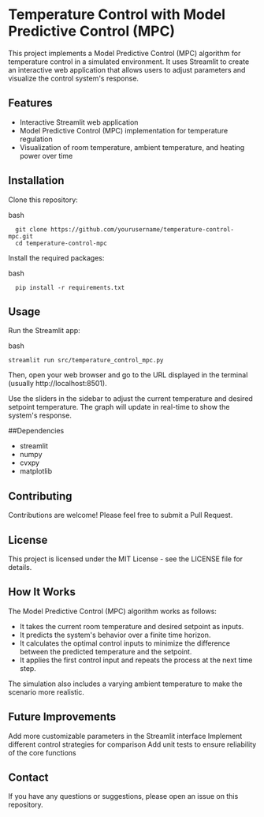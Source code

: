 # Temperature Control with Model Predictive Control (MPC)

This project implements a Model Predictive Control (MPC) algorithm for temperature control in a simulated environment. It uses Streamlit to create an interactive web application that allows users to adjust parameters and visualize the control system's response.

## Features

- Interactive Streamlit web application
- Model Predictive Control (MPC) implementation for temperature regulation
- Visualization of room temperature, ambient temperature, and heating power over time

## Installation

Clone this repository:

  bash

      git clone https://github.com/yourusername/temperature-control-mpc.git
      cd temperature-control-mpc

Install the required packages:

  bash
  
      pip install -r requirements.txt


## Usage

Run the Streamlit app:

bash

    streamlit run src/temperature_control_mpc.py

Then, open your web browser and go to the URL displayed in the terminal (usually http://localhost:8501).

Use the sliders in the sidebar to adjust the current temperature and desired setpoint temperature. The graph will update in real-time to show the system's response.

##Dependencies

- streamlit
- numpy
- cvxpy
- matplotlib

## Contributing

Contributions are welcome! Please feel free to submit a Pull Request.

## License
This project is licensed under the MIT License - see the LICENSE file for details.

## How It Works
The Model Predictive Control (MPC) algorithm works as follows:


- It takes the current room temperature and desired setpoint as inputs.
- It predicts the system's behavior over a finite time horizon.
- It calculates the optimal control inputs to minimize the difference between the predicted temperature and the setpoint.
- It applies the first control input and repeats the process at the next time step.

The simulation also includes a varying ambient temperature to make the scenario more realistic.

## Future Improvements

Add more customizable parameters in the Streamlit interface
Implement different control strategies for comparison
Add unit tests to ensure reliability of the core functions

## Contact
If you have any questions or suggestions, please open an issue on this repository.
